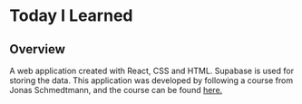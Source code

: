 # Today I Learned

## Overview
A web application created with React, CSS and HTML. Supabase is used for storing the data. This application was developed by following a course from Jonas Schmedtmann, and the course can be found [here.](https://www.udemy.com/course/full-stack-crash-course/)
